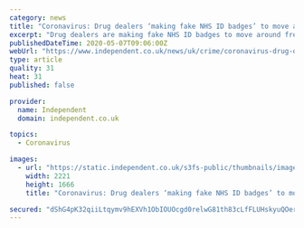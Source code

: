 ```yaml
---
category: news
title: "Coronavirus: Drug dealers ‘making fake NHS ID badges’ to move around during lockdown, report warns"
excerpt: "Drug dealers are making fake NHS ID badges to move around freely during the UK’s coronavirus lockdown, a report has revealed. The National Centre for Gang Research (NCGR) found that members of “county lines” gangs were also dressing as joggers,"
publishedDateTime: 2020-05-07T09:06:00Z
webUrl: "https://www.independent.co.uk/news/uk/crime/coronavirus-drug-dealers-nhs-id-badges-lockdown-uk-a9503261.html"
type: article
quality: 31
heat: 31
published: false

provider:
  name: Independent
  domain: independent.co.uk

topics:
  - Coronavirus

images:
  - url: "https://static.independent.co.uk/s3fs-public/thumbnails/image/2020/02/16/13/street-drugs.jpg"
    width: 2221
    height: 1666
    title: "Coronavirus: Drug dealers ‘making fake NHS ID badges’ to move around during lockdown, report warns"

secured: "dShG4pK32qiiLtqymv9hEXVh1ObIOUOcgd0relwG81th83cLfFLUHskyuQOerLuWQNbU/IJPudKtBTCRGJNCi/imGkcfHMUGJ/x2imfbcPYMNbJza7DkWvU6SNQARlG0efeLzllfx4CwCjzH1xA1ppGJJZD/xED94uZhbnZi8xk+T6ypM2MmAR2TdKD9ghNzZCXw4UHqHH13PlI07Z54/0MGsTSbavFzl3MNdElBtOouNfzpljzAaobcYctQFH8k48FWsYFQ93HefwqePIXlhcpTCZ7maFkFr35kF9Hqbu+K+rriq1eQk6NWVALzos/DnDkZvD4ltYXmeSZroVaEZmjkRHqAfHSAVdBsYcWaPKFz8R/qeBOiIGTf0wEDxv0scur/YKn3z0SM1vtEIHerOlVU2rW0706ugBrs1K7z1T0VDq9vB9rnXczvLw4aLMdCDIQmTlspT65lxqDfjp/3MOt7Q8ZJq31lZXVDLWp8gH0=;h5JapkyHr1UTClzaCUszFQ=="
---
```


